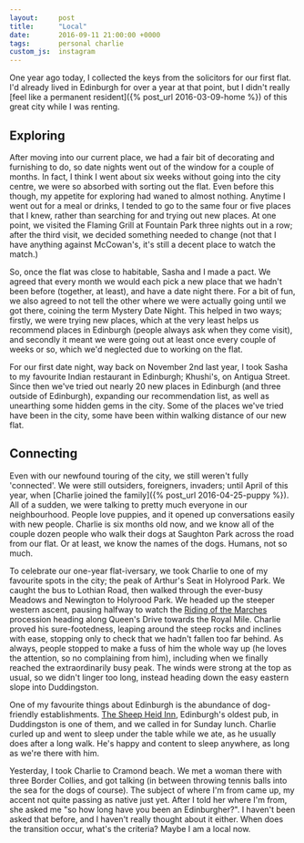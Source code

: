 ```yaml
---
layout:     post
title:      "Local"
date:       2016-09-11 21:00:00 +0000
tags:       personal charlie
custom_js:  instagram
---
```


One year ago today, I collected the keys from the solicitors for our first flat. I'd already lived in Edinburgh for over a year at that point, but I didn't really [feel like a permanent resident]({% post_url 2016-03-09-home %}) of this great city while I was renting.

<!-- Read More -->

## Exploring

After moving into our current place, we had a fair bit of decorating and furnishing to do, so date nights went out of the window for a couple of months. In fact, I think I went about six weeks without going into the city centre, we were so absorbed with sorting out the flat. Even before this though, my appetite for exploring had waned to almost nothing. Anytime I went out for a meal or drinks, I tended to go to the same four or five places that I knew, rather than searching for and trying out new places. At one point, we visited the Flaming Grill at Fountain Park three nights out in a row; after the third visit, we decided something needed to change (not that I have anything against McCowan's, it's still a decent place to watch the match.)

So, once the flat was close to habitable, Sasha and I made a pact. We agreed that every month we would each pick a new place that we hadn't been before (together, at least), and have a date night there. For a bit of fun, we also agreed to not tell the other where we were actually going until we got there, coining the term Mystery Date Night. This helped in two ways; firstly, we were trying new places, which at the very least helps us recommend places in Edinburgh (people always ask when they come visit), and secondly it meant we were going out at least once every couple of weeks or so, which we'd neglected due to working on the flat.

For our first date night, way back on November 2nd last year, I took Sasha to my favourite Indian restaurant in Edinburgh; Khushi's, on Antigua Street. Since then we've tried out nearly 20 new places in Edinburgh (and three outside of Edinburgh), expanding our recommendation list, as well as unearthing some hidden gems in the city. Some of the places we've tried have been in the city, some have been within walking distance of our new flat.

## Connecting

Even with our newfound touring of the city, we still weren't fully 'connected'. We were still outsiders, foreigners, invaders; until April of this year, when [Charlie joined the family]({% post_url 2016-04-25-puppy %}). All of a sudden, we were talking to pretty much everyone in our neighbourhood. People love puppies, and it opened up conversations easily with new people. Charlie is six months old now, and we know all of the couple dozen people who walk their dogs at Saughton Park across the road from our flat. Or at least, we know the names of the dogs. Humans, not so much.

To celebrate our one-year flat-iversary, we took Charlie to one of my favourite spots in the city; the peak of Arthur's Seat in Holyrood Park. We caught the bus to Lothian Road, then walked through the ever-busy Meadows and Newington to Holyrood Park. We headed up the steeper western ascent, pausing halfway to watch the [Riding of the Marches][riding-of-the-marches] procession heading along Queen's Drive towards the Royal Mile. Charlie proved his sure-footedness, leaping around the steep rocks and inclines with ease, stopping only to check that we hadn't fallen too far behind. As always, people stopped to make a fuss of him the whole way up (he loves the attention, so no complaining from him), including when we finally reached the extraordinarily busy peak. The winds were strong at the top as usual, so we didn't linger too long, instead heading down the easy eastern slope into Duddingston.

<div class="instagram-container">
    <blockquote class="instagram-media" data-instgrm-captioned data-instgrm-version="6">
        <a href="https://www.instagram.com/p/BKWTr2UgWX2/" target="_blank"></a>
    </blockquote>
</div>

One of my favourite things about Edinburgh is the abundance of dog-friendly establishments. [The Sheep Heid Inn][the-sheep-heid-inn], Edinburgh's oldest pub, in Duddingston is one of them, and we called in for Sunday lunch. Charlie curled up and went to sleep under the table while we ate, as he usually does after a long walk. He's happy and content to sleep anywhere, as long as we're there with him.

Yesterday, I took Charlie to Cramond beach. We met a woman there with three Border Collies, and got talking (in between throwing tennis balls into the sea for the dogs of course). The subject of where I'm from came up, my accent not quite passing as native just yet. After I told her where I'm from, she asked me "so how long have you been an Edinburgher?". I haven't been asked that before, and I haven't really thought about it either. When does the transition occur, what's the criteria? Maybe I am a local now.

[riding-of-the-marches]: http://www.edinburghridingthemarches.co.uk/
[the-sheep-heid-inn]: http://www.thesheepheidedinburgh.co.uk/